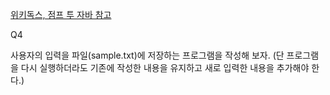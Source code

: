 [위키독스, 점프 투 자바 참고](https://wikidocs.net/157999)

Q4

사용자의 입력을 파일(sample.txt)에 저장하는 프로그램을 작성해 보자. (단 프로그램을 다시 실행하더라도 기존에 작성한 내용을 유지하고 새로 입력한 내용을 추가해야 한다.)
